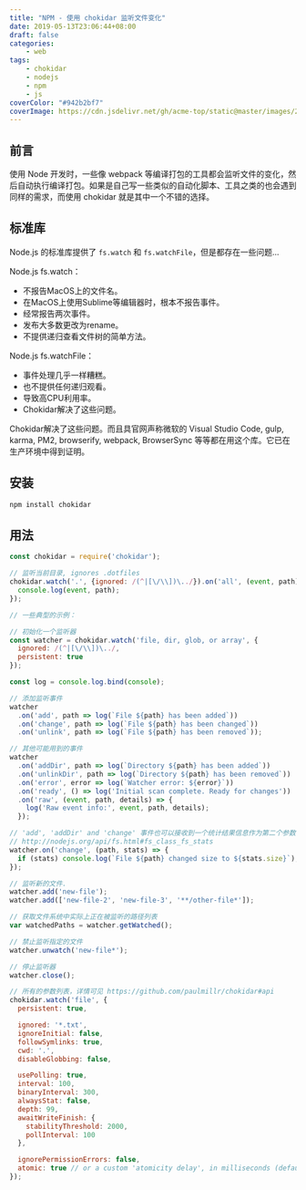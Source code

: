 ```yaml
---
title: "NPM - 使用 chokidar 监听文件变化"
date: 2019-05-13T23:06:44+08:00
draft: false
categories:
    - web
tags:
    - chokidar
    - nodejs
    - npm
    - js
coverColor: "#942b2bf7"
coverImage: https://cdn.jsdelivr.net/gh/acme-top/static@master/images/2021/04/20210410225005-npm-libs.png
---
```


## 前言

使用 Node 开发时，一些像 webpack 等编译打包的工具都会监听文件的变化，然后自动执行编译打包。如果是自己写一些类似的自动化脚本、工具之类的也会遇到同样的需求，而使用 chokidar 就是其中一个不错的选择。

## 标准库

Node.js 的标准库提供了 `fs.watch` 和 `fs.watchFile`，但是都存在一些问题...

Node.js fs.watch：

- 不报告MacOS上的文件名。
- 在MacOS上使用Sublime等编辑器时，根本不报告事件。
- 经常报告两次事件。
- 发布大多数更改为rename。
- 不提供递归查看文件树的简单方法。

Node.js fs.watchFile：

- 事件处理几乎一样糟糕。
- 也不提供任何递归观看。
- 导致高CPU利用率。
- Chokidar解决了这些问题。

Chokidar解决了这些问题。而且具官网声称微软的 Visual Studio Code, gulp, karma, PM2, browserify, webpack, BrowserSync 等等都在用这个库。它已在生产环境中得到证明。

## 安装

```js
npm install chokidar
```

## 用法

```js
const chokidar = require('chokidar');

// 监听当前目录, ignores .dotfiles
chokidar.watch('.', {ignored: /(^|[\/\\])\../}).on('all', (event, path) => {
  console.log(event, path);
});

// 一些典型的示例：

// 初始化一个监听器
const watcher = chokidar.watch('file, dir, glob, or array', {
  ignored: /(^|[\/\\])\../,
  persistent: true
});

const log = console.log.bind(console);

// 添加监听事件
watcher
  .on('add', path => log(`File ${path} has been added`))
  .on('change', path => log(`File ${path} has been changed`))
  .on('unlink', path => log(`File ${path} has been removed`));

// 其他可能用到的事件
watcher
  .on('addDir', path => log(`Directory ${path} has been added`))
  .on('unlinkDir', path => log(`Directory ${path} has been removed`))
  .on('error', error => log(`Watcher error: ${error}`))
  .on('ready', () => log('Initial scan complete. Ready for changes'))
  .on('raw', (event, path, details) => {
    log('Raw event info:', event, path, details);
  });

// 'add', 'addDir' and 'change' 事件也可以接收到一个统计结果信息作为第二个参数
// http://nodejs.org/api/fs.html#fs_class_fs_stats
watcher.on('change', (path, stats) => {
  if (stats) console.log(`File ${path} changed size to ${stats.size}`);
});

// 监听新的文件.
watcher.add('new-file');
watcher.add(['new-file-2', 'new-file-3', '**/other-file*']);

// 获取文件系统中实际上正在被监听的路径列表
var watchedPaths = watcher.getWatched();

// 禁止监听指定的文件
watcher.unwatch('new-file*');

// 停止监听器
watcher.close();

// 所有的参数列表，详情可见 https://github.com/paulmillr/chokidar#api
chokidar.watch('file', {
  persistent: true,

  ignored: '*.txt',
  ignoreInitial: false,
  followSymlinks: true,
  cwd: '.',
  disableGlobbing: false,

  usePolling: true,
  interval: 100,
  binaryInterval: 300,
  alwaysStat: false,
  depth: 99,
  awaitWriteFinish: {
    stabilityThreshold: 2000,
    pollInterval: 100
  },

  ignorePermissionErrors: false,
  atomic: true // or a custom 'atomicity delay', in milliseconds (default 100)
});
```


